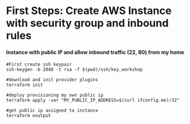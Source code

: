 # First Steps: Create AWS Instance with security group and inbound rules
#### Instance with public IP and allow inbound traffic (22, 80) from my home

```
#First create ssh keypair
ssh-keygen -b 2048 -t rsa -f $(pwd)/ssh/key_workshop

#download and init provider plugins
terraform init

#deploy provisioning my own public ip
terraform apply -var "MY_PUBLIC_IP_ADDRESS=$(curl ifconfig.me)/32"

#get public ip assigned to instance
terraform ooutput
``` 
